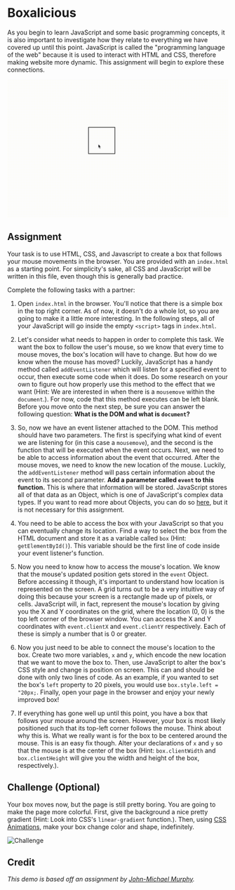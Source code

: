 # Boxalicious

As you begin to learn JavaScript and some basic programming concepts, it is also important to investigate how they
relate to everything we have covered up until this point. JavaScript is called the "programming language
of the web" because it is used to interact with HTML and CSS, therefore making website more dynamic. This assignment
will begin to explore these connections.

![Boxalicious](examples/boxalicious.gif)

## Assignment

Your task is to use HTML, CSS, and Javascript to create a box that follows your mouse movements in the browser. You are
provided with an `index.html` as a starting point. For simplicity's sake, all CSS and JavaScript will be written in
this file, even though this is generally bad practice.

Complete the following tasks with a partner:

1. Open `index.html` in the browser. You'll notice that there is a simple box in the top right corner. As of now,
   it doesn't do a whole lot, so you are going to make it a little more interesting. In the following steps,
   all of your JavaScript will go inside the empty `<script>` tags in `index.html`. 
   
2. Let's consider what needs to happen in order to complete this task. We want the box to follow the user's
   mouse, so we know that every time to mouse moves, the box's location will have to change. But how do we know when the
   mouse has moved? Luckily, JavaScript has a handy method called `addEventListener` which will listen for a specified
   event to occur, then execute some code when it does. Do some research on your own to figure out how properly use this
   method to the effect that we want (Hint: We are interested in when there is a `mousemove` within the `document`.). For now,
   code that this method executes can be left blank. Before you move onto the next step, be sure you can answer the
   following question: **What is the DOM and what is `document`?**
   
3. So, now we have an event listener attached to the DOM. This method should have two parameters. The first is
   specifying what kind of event we are listening for (in this case a `mousemove`), and the second is the function that
   will be executed when the event occurs. Next, we need to be able to access information about the event that occurred. After
   the mouse moves, we need to know the new location of the mouse. Luckily, the `addEventListener` method will pass certain
   information about the event to its second parameter. **Add a parameter called `event` to this function.** This is where
   that information will be stored. JavaScript stores all of that data as an Object, which is one of JavaScript's
   complex data types. If you want to read more about Objects, you can do so [here](https://www.w3schools.com/js/js_objects.asp),
   but it is not necessary for this assignment.
   
4. You need to be able to access the box with your JavaScript so that you can eventually change its location.
   Find a way to select the box from the HTML document and store it as a variable called `box` (Hint: `getElementById()`).
   This variable should be the first line of code inside your event listener's function.
   
5. Now you need to know how to access the mouse's location. We know that the mouse's updated position gets stored in the
   `event` Object. Before accessing it though, it's important to understand how location is represented on the screen.
   A grid turns out to be a very intuitive way of doing this because your screen is a rectangle made up of pixels,
   or cells. JavaScript will, in fact, represent the mouse's location by giving you the X and Y coordinates on the grid,
   where the location (0, 0) is the top left corner of the browser window. You can access the X and Y coordinates with
   `event.clientX` and `event.clientY` respectively. Each of these is simply a number that is 0 or greater.
   
5. Now you just need to be able to connect the mouse's location to the box. Create two more variables, `x` and `y`,
   which encode the new location that we want to move the box to. Then, use JavaScript to alter the box's CSS style and
   change is position on screen. This can and should be done with only two lines of code. As an example, if you wanted
   to set the box's `left` property to 20 pixels, you would use `box.style.left = "20px;`. Finally, open your page
   in the browser and enjoy your newly improved box!
   
6. If everything has gone well up until this point, you have a box that follows your mouse around the screen. However,
   your box is most likely positioned such that its top-left corner follows the mouse. Think about why this is. What we
   really want is for the box to be centered around the mouse. This is an easy fix though. Alter your declarations of
   `x` and `y` so that the mouse is at the center of the box (Hint: `box.clientWidth` and `box.clientHeight` will give
   you the width and height of the box, respectively.).
  
   
## Challenge (Optional)

Your box moves now, but the page is still pretty boring. You are going to make the page more colorful. First, give the
background a nice pretty gradient (Hint: Look into CSS's `linear-gradient` function.). Then, using
[CSS Animations](https://www.w3schools.com/css/css3_animations.asp), make your box change color and shape, indefinitely.

![Challenge](examples/challenge.gif)


## Credit

_This demo is based off an assignment by [John-Michael Murphy](https://github.com/john-michael-murphy)._
